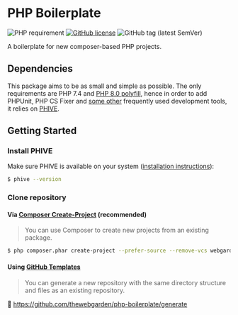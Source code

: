 # PHP Boilerplate

![PHP requirement](https://img.shields.io/packagist/php-v/webgarden/php-boilerplate?logo=php&style=for-the-badge "PHP requirement")
[![GitHub license](https://img.shields.io/github/license/thewebgarden/php-boilerplate?style=for-the-badge)](https://github.com/andrzejkupczyk/php-boilerplate/blob/main/LICENSE "License")
![GitHub tag (latest SemVer)](https://img.shields.io/github/v/tag/thewebgarden/php-boilerplate?sort=semver&style=for-the-badge)

A boilerplate for new composer-based PHP projects.

## Dependencies

This package aims to be as small and simple as possible. 
The only requirements are PHP 7.4 and [PHP 8.0 polyfill](https://github.com/symfony/polyfill-php80), 
hence in order to add PHPUnit, PHP CS Fixer and [some other](phive.xml) frequently used development tools, 
it relies on [PHIVE](https://phar.io/).

## Getting Started

### Install PHIVE 

Make sure PHIVE is available on your system ([installation instructions](https://phar.io/#Install)):
```bash
$ phive --version
``` 

### Clone repository

#### Via [Composer Create-Project] (recommended)

> You can use Composer to create new projects from an existing package.

```bash
$ php composer.phar create-project --prefer-source --remove-vcs webgarden/php-boilerplate new-project
```  

#### Using [GitHub Templates]

> You can generate a new repository with the same directory structure and files as an existing repository.

:link: https://github.com/thewebgarden/php-boilerplate/generate

[Composer Create-Project]: https://getcomposer.org/doc/03-cli.md#create-project
[GitHub Templates]: https://docs.github.com/en/free-pro-team@latest/github/creating-cloning-and-archiving-repositories/creating-a-repository-from-a-template
